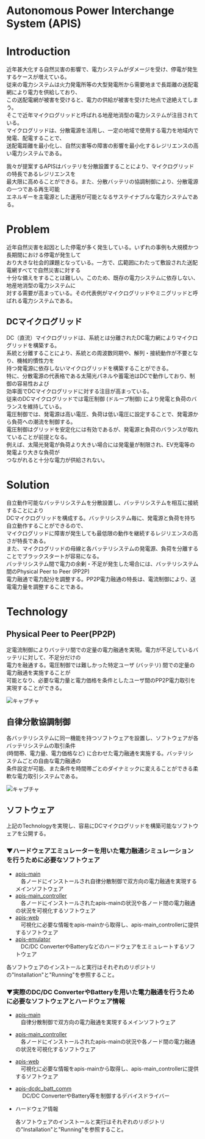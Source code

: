 # Autonomous Power Interchange System (APIS)

# Introduction  
近年甚大化する自然災害の影響で、電力システムがダメージを受け、停電が発生するケースが増えている。  
従来の電力システムは火力発電所等の大型発電所から需要地まで長距離の送配電網により電力を供給しており、  
この送配電網が被害を受けると、電力の供給が被害を受けた地点で途絶えてしまう。  
そこで近年マイクログリッドと呼ばれる地産地消型の電力システムが注目されている。  
マイクログリッドは、分散電源を活用し、一定の地域で使用する電力を地域内で発電、配電することで、  
送配電距離を最小化し、自然災害等の障害の影響を最小化するレジリエンスの高い電力システムである。  

我々が提案するAPISはバッテリを分散設置することにより、マイクログリッドの特長であるレジリエンスを  
最大限に高めることができる。また、分散バッテリの協調制御により、分散電源の一つである再生可能  
エネルギーを主電源とした運用が可能となるサステイナブルな電力システムである。  

# Problem
近年自然災害を起因とした停電が多く発生している。いずれの事例も大規模かつ長期間における停電が発生して  
おり大きな社会的課題となっている。一方で、広範囲にわたって敷設された送配電網すべてで自然災害に対する  
十分な備えをすることは難しい。このため、既存の電力システムに依存しない、地産地消型の電力システムに  
対する需要が高まっている。その代表例がマイクログリッドやミニグリッドと呼ばれる電力システムである。

## DCマイクログリッド　　
DC（直流）マイクログリッドは、系統とは分離されたDC電力網によりマイクログリッドを構築する。  
系統と分離することにより、系統との周波数同期や、解列・接続動作が不要となり、機械的慣性力を  
持つ発電源に依存しないマイクログリッドを構築することができる。  
特に、分散電源の代表格である太陽光パネルや蓄電池はDCで動作しており、制御の容易性および  
効率面でDCマイクログリッドに対する注目が高まっている。  
従来のDCマイクログリッドでは電圧制御 (ドループ制御) により発電と負荷のバランスを維持している。  
電圧制御では、発電源は高い電圧、負荷は低い電圧に設定することで、発電源から負荷への潮流を制御する。  
電圧制御はグリッドを安定化には有効であるが、発電源と負荷のバランスが取れていることが前提となる。  
例えば、太陽光発電が負荷より大きい場合には発電量が制限され、EV充電等の発電より大きな負荷が  
つながれると十分な電力が供給されない。  

# Solution
自立動作可能なバッテリシステムを分散設置し、バッテリシステムを相互に接続することにより  
DCマイクログリッドを構成する。バッテリシステム毎に、発電源と負荷を持ち自立動作することができるので、  
マイクログリッドに障害が発生しても最低限の動作を継続するレジリエンスの高さが特長である。    
また、マイクログリッドの母線と各バッテリシステムの発電源、負荷を分離することでブラックスタートが容易になる。  
バッテリシステム間で電力の余剰・不足が発生した場合には、バッテリシステム間のPhysical Peer to Peer (PP2P)  
電力融通で電力配分を調整する。PP2P電力融通の特長は、電流制御により、送電電力量を調整することである。

# Technology

## Physical Peer to Peer(PP2P)
定電流制御によりバッテリ間での定量の電力融通を実現。電力が不足しているバッテリに対して、不足分だけの  
電力を融通する。電圧制御では難しかった特定ユーザ (バッテリ) 間での定量の電力融通を実施することが  
可能となり、必要な電力量と電力価格を条件としたユーザ間のPP2P電力取引を実現することができる。  

![キャプチャ](https://user-images.githubusercontent.com/71874910/95694571-c0c47080-0c6d-11eb-9935-89d62e43228c.PNG)

## 自律分散協調制御
各バッテリシステムに同一機能を持つソフトウェアを設置し、ソフトウェアが各バッテリシステムの取引条件  
(時間帯、電力量、電力価格など) に合わせた電力融通を実施する。バッテリシステムごとの自由な電力融通の  
条件設定が可能、また条件を時間帯ごとのダイナミックに変えることができる柔軟な電力取引システムである。  

![キャプチャ](https://user-images.githubusercontent.com/71874910/95833927-3ff19b80-0d77-11eb-9bc7-1994e641d5fd.PNG)

## ソフトウェア
上記のTechnologyを実現し、容易にDCマイクログリッドを構築可能なソフトウェアを公開する。

### ▼ハードウェアエミュレーターを用いた電力融通シミュレーションを行うために必要なソフトウェア 
 - [apis-main](https://github.com/oes-github/apis-main)  
 　各ノードにインストールされ自律分散制御で双方向の電力融通を実現するメインソフトウェア  
 - [apis-main_controller](https://github.com/SonyCSL/apis-main_controller)   
 　各ノードにインストールされたapis-mainの状況や各ノード間の電力融通の状況を可視化するソフトウェア  
 - [apis-web](https://github.com/oes-github/apis-web)  
 　可視化に必要な情報をapis-mainから取得し、apis-main_controllerに提供するソフトウェア  
 - [apis-emulator](https://github.com/oes-github/apis-emulator)  
 　DC/DC ConverterやBatteryなどのハードウェアをエミュレートするソフトウェア  
  
  各ソフトウェアのインストールと実行はそれぞれのリポジトリの"Installation"と"Running"を参照すること。
  
### ▼実際のDC/DC ConverterやBatteryを用いた電力融通を行うために必要なソフトウェアとハードウェア情報
 - [apis-main](https://github.com/oes-github/apis-main)  
 　自律分散制御で双方向の電力融通を実現するメインソフトウェア  
 - [apis-main_controller](https://github.com/SonyCSL/apis-main_controller)   
 　各ノードにインストールされたapis-mainの状況や各ノード間の電力融通の状況を可視化するソフトウェア  
 - [apis-web](https://github.com/oes-github/apis-web)  
 　可視化に必要な情報をapis-mainから取得し、apis-main_controllerに提供するソフトウェア  
 - [apis-dcdc_batt_comm](https://github.com/oes-github/apis-dcdc_batt_comm)  
　 DC/DC ConverterやBattery等を制御するデバイスドライバー  
 - ハードウェア情報
 
   各ソフトウェアのインストールと実行はそれぞれのリポジトリの"Installation"と"Running"を参照すること。
